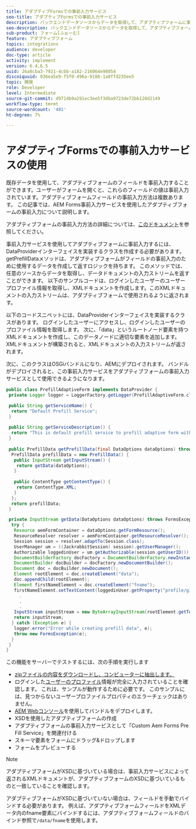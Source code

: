 ```yaml
---
title: アダプティブFormsでの事前入力サービス
seo-title: アダプティブFormsでの事前入力サービス
description: バックエンドデータソースからデータを取得して、アダプティブフォームに事前入力する。
seo-description: バックエンドデータソースからデータを取得して、アダプティブフォームに事前入力する。
sub-product: フォーム[ふぉーむ]
feature: アダプティブフォーム
topics: integrations
audience: developer
doc-type: article
activity: implement
version: 6.4,6.5
uuid: 26a8cba3-7921-4cbb-a182-216064e98054
discoiquuid: 936ea5e9-f5f0-496a-9188-1a8ffd235ee5
topic: 開発
role: Developer
level: Intermediate
source-git-commit: d9714b9a291ec3ee5f3dba9723de72bb120d2149
workflow-type: tm+mt
source-wordcount: '481'
ht-degree: 7%

---
```



# アダプティブFormsでの事前入力サービスの使用

既存データを使用して、アダプティブフォームのフィールドを事前入力することができます。ユーザーがフォームを開くと、これらのフィールドの値は事前入力されています。アダプティブフォームフィールドの事前入力方法は複数あります。 この記事では、AEM Forms事前入力サービスを使用したアダプティブフォームの事前入力について説明します。

アダプティブフォームの事前入力方法の詳細については、[このドキュメント](https://helpx.adobe.com/experience-manager/6-4/forms/using/prepopulate-adaptive-form-fields.html#AEMFormsprefillservice)を参照してください。

事前入力サービスを使用してアダプティブフォームに事前入力するには、DataProviderインターフェイスを実装するクラスを作成する必要があります。 getPrefillDataメソッドは、アダプティブフォームがフィールドの事前入力のために使用するデータを作成して返すロジックを持ちます。 このメソッドでは、任意のソースからデータを取得し、データドキュメントの入力ストリームを返すことができます。 以下のサンプルコードは、ログインしたユーザーのユーザープロファイル情報を取得し、XMLドキュメントを作成します。このXMLドキュメントの入力ストリームは、アダプティブフォームで使用されるように返されます。

以下のコードスニペットには、DataProviderインターフェイスを実装するクラスがあります。 ログインしたユーザーにアクセスし、ログインしたユーザーのプロファイル情報を取得します。 次に、「data」というルートノード要素を持つXMLドキュメントを作成し、このデータノードに適切な要素を追加します。 XMLドキュメントが構築されると、XMLドキュメントの入力ストリームが返されます。

次に、このクラスはOSGiバンドルになり、AEMにデプロイされます。 バンドルがデプロイされると、この事前入力サービスをアダプティブフォームの事前入力サービスとして使用できるようになります。

```java
public class PrefillAdaptiveForm implements DataProvider {
 private Logger logger = LoggerFactory.getLogger(PrefillAdaptiveForm.class);

 public String getServiceName() {
  return "Default Prefill Service";
 }
 
 public String getServiceDescription() {
  return "This is default prefill service to prefill adaptive form with user data";
 }
 
 public PrefillData getPrefillData(final DataOptions dataOptions) throws FormsException {
  PrefillData prefillData = new PrefillData() {
   public InputStream getInputStream() {
    return getData(dataOptions);
   }
   
   public ContentType getContentType() {
    return ContentType.XML;
   }
  };
  return prefillData;
 }

 private InputStream getData(DataOptions dataOptions) throws FormsException {  
  try {
   Resource aemFormContainer = dataOptions.getFormResource();
   ResourceResolver resolver = aemFormContainer.getResourceResolver();
   Session session = resolver.adaptTo(Session.class);
   UserManager um = ((JackrabbitSession) session).getUserManager();
   Authorizable loggedinUser = um.getAuthorizable(session.getUserID());
   DocumentBuilderFactory docFactory = DocumentBuilderFactory.newInstance();
   DocumentBuilder docBuilder = docFactory.newDocumentBuilder();
   Document doc = docBuilder.newDocument();
   Element rootElement = doc.createElement("data");
   doc.appendChild(rootElement);
   Element firstNameElement = doc.createElement("fname");
   firstNameElement.setTextContent(loggedinUser.getProperty("profile/givenName")[0].getString());
     .
     .
     .
   InputStream inputStream = new ByteArrayInputStream(rootElement.getTextContent().getBytes());
   return inputStream;
  } catch (Exception e) {
   logger.error("Error while creating prefill data", e);
   throw new FormsException(e);
  }
 }
}
```

この機能をサーバーでテストするには、次の手順を実行します

* [zipファイルの内容をダウンロードし、コンピューターに抽出します。](assets/prefillservice.zip)
* ログインした[ユーザーのプロファイル](http://localhost:4502/libs/granite/security/content/useradmin)情報が完全に入力されていることを確認します。 これは、サンプルが動作するために必要です。 このサンプルには、見つからないユーザープロファイルプロパティのエラーチェックはありません。
* [AEM Webコンソール](http://localhost:4502/system/console/bundles)を使用してバンドルをデプロイします。
* XSDを使用したアダプティブフォームの作成
* アダプティブフォームの事前入力サービスとして「Custom Aem Forms Pre Fill Service」を関連付ける
* スキーマ要素をフォームにドラッグ&amp;ドロップします
* フォームをプレビューする

>[!NOTE]
>
>アダプティブフォームがXSDに基づいている場合は、事前入力サービスによって返されるXMLドキュメントが、アダプティブフォームのXSDに基づいているものと一致していることを確認します。
>
>アダプティブフォームがXSDに基づいていない場合は、フィールドを手動でバインドする必要があります。 例えば、アダプティブフォームフィールドをXMLデータ内のfname要素にバインドするには、アダプティブフォームフィールドのバインド参照で`/data/fname`を使用します。

